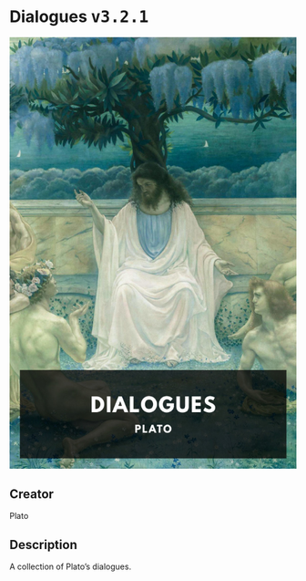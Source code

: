 
# Dialogues <kbd>v3.2.1</kbd>

<center>
  <img src="./cover-1024.jpg"/>
</center>

## Creator
Plato

## Description
A collection of Plato’s dialogues.
